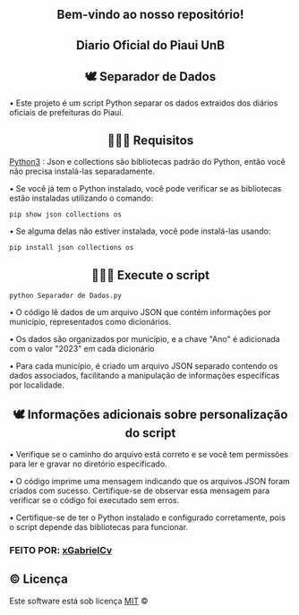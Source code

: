 <!-- Centraliza o cabeçalho com o título "Bem vindo ao nosso repositório!" -->
<div align="center">
  <h2>Bem-vindo ao nosso repositório! </h2>
</div>

<!-- Centraliza o cabeçalho com o título "Diario Oficial do Piaui UnB" -->
<div align="center">
  <h2>Diario Oficial do Piaui UnB </h2>
</div>

<!-- Centraliza o cabeçalho com o título "🕊 Conversor de PDF" -->
<div align="center">
  <h2>🕊 Separador de Dados </h2>
</div>

<!-- Informa sobre o projeto -->
• Este projeto é um script Python separar os dados extraidos dos diários oficiais de prefeituras do Piauí.

<!-- Centraliza o cabeçalho com o título "👩🏾‍💻 Requisitos" -->
<div align="center">
  <h2>👩🏾‍💻 Requisitos </h2>
</div>

<!-- Comandos para clonar o repositório e instalar as bibliotecas necessárias -->

[Python3](https://www.python.org/downloads/) : Json e collections são bibliotecas padrão do Python, então você não precisa instalá-las separadamente.

• Se você já tem o Python instalado, você pode verificar se as bibliotecas estão instaladas utilizando o comando:
```
pip show json collections os
```
• Se alguma delas não estiver instalada, você pode instalá-las usando:
```
pip install json collections os
```




<!-- Centraliza o cabeçalho com o título "👩🏾‍💻 Execute o script" -->
<div align="center">
  <h2>👩🏾‍💻 Execute o script </h2>
</div>

<!-- Comando para executar o script Python -->
```
python Separador de Dados.py
```

<!-- Instruções adicionais sobre a execução do script -->

• O código lê dados de um arquivo JSON que contém informações por município, representados como dicionários.


• Os dados são organizados por município, e a chave "Ano" é adicionada com o valor "2023" em cada dicionário


• Para cada município, é criado um arquivo JSON separado contendo os dados associados, facilitando a manipulação de informações específicas por localidade.

<!-- Centraliza o cabeçalho com o título "🕊 Linguagens e Tecnologias utilizadas" -->
<div align="center">
  <h2>🕊 Informações adicionais sobre personalização do script </h2>
</div>

<!-- Informações adicionais sobre personalização do script -->
 • Verifique se o caminho do arquivo está correto e se você tem permissões para ler e gravar no diretório especificado.
 
 • O código imprime uma mensagem indicando que os arquivos JSON foram criados com sucesso. Certifique-se de observar essa mensagem para verificar se o código foi executado sem erros.
 
 • Certifique-se de ter o Python instalado e configurado corretamente, pois o script depende das bibliotecas para funcionar.

<!-- Criador e licença -->
### FEITO POR: [xGabrielCv](https://github.com/xGabrielCv)

## ©️ Licença 

Este software está sob licença [MIT](https://github.com/nhn/tui.editor/blob/master/LICENSE) ©

